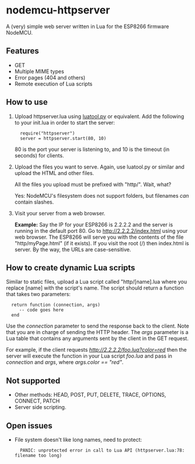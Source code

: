 # nodemcu-httpserver
A (very) simple web server written in Lua for the ESP8266 firmware NodeMCU.

## Features

* GET
* Multiple MIME types
* Error pages (404 and others)
* Remote execution of Lua scripts

## How to use

1. Upload httpserver.lua using [luatool.py](https://github.com/4refr0nt/luatool) or equivalent.
   Add the following to your init.lua in order to start the server:

         require("httpserver")
         server = httpserver.start(80, 10)

   80 is the port your server is listening to, and 10 is the timeout (in seconds) for clients.

2. Upload the files you want to serve.
   Again, use luatool.py or similar and upload the HTML and other files.

   All the files you upload must be prefixed with "http/". Wait, what?

   Yes: NodeMCU's filesystem does not support folders, but filenames *can* contain slashes.

3. Visit your server from a web browser.

   __Example:__ Say the IP for your ESP8266 is 2.2.2.2 and the server is
   running in the default port 80. Go to http://2.2.2.2/index.html using your web browser. The ESP8266 will serve you with the contents
   of the file "http/myPage.html" (if it exists). If you visit the root (/)
   then index.html is server. By the way, the URLs are case-sensitive.

## How to create dynamic Lua scripts

   Similar to static files, upload a Lua script called "http/[name].lua where you replace [name] with the script's name.
   The script should return a function that takes two parameters:

      return function (connection, args)
         -- code goes here
      end

   Use the _connection_ parameter to send the response back to the client. Note that you are in charge of sending the HTTP header.
   The _args_ parameter is a Lua table that contains any arguments sent by the client in the GET request.

   For example, if the client requests _http://2.2.2.2/foo.lua?color=red_ then the server will execute the function
   in your Lua script _foo.lua_ and pass in _connection_ and _args_, where _args.color == "red"_.

## Not supported

* Other methods: HEAD, POST, PUT, DELETE, TRACE, OPTIONS, CONNECT, PATCH
* Server side scripting.

## Open issues
* File system doesn't like long names, need to protect:

        PANIC: unprotected error in call to Lua API (httpserver.lua:78: filename too long)
